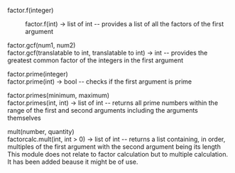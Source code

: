 factor.f(integer)<br/><dd>factor.f(int) -> list of int -- provides a list of all the factors of the first argument</dd>

factor.gcf(num1, num2)<br/>    factor.gcf(translatable to int, translatable to int) -> int -- provides the greatest common factor of the integers in the first argument

factor.prime(integer)<br/>    factor.prime(int) -> bool -- checks if the first argument is prime

factor.primes(minimum, maximum)<br/>    factor.primes(int, int) -> list of int -- returns all prime numbers within the range of the first and second arguments including the arguments themselves

mult(number, quantity)<br/>    factorcalc.mult(int, int > 0) -> list of int -- returns a list containing, in order, multiples of the first argument with the second argument being its length<br/>    This module does not relate to factor calculation but to multiple calculation. It has been added beause it might be of use.

